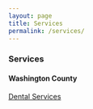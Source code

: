 ```yaml
---
layout: page
title: Services
permalink: /services/
---
```


### Services

#### Washington County


[Dental Services](https://github.com/psibir/nwa-resources/blob/2eb7d8a97861b13aa73724611fd6f0226ed3c51c/_downloads/Dental-Medical-Prescriptions-11.9.22.pdf)
